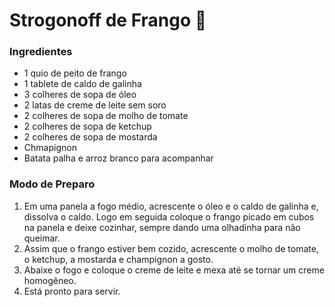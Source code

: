 # Strogonoff de Frango :baby_chick:

### Ingredientes ###

* 1 quio de peito de frango
* 1 tablete de caldo de galinha
* 3 colheres de sopa de óleo
* 2 latas de creme de leite sem soro
* 2 colheres de sopa de molho de tomate
* 2 colheres de sopa de ketchup
* 2 colheres de sopa de mostarda
* Chmapignon
* Batata palha e arroz branco para acompanhar

### Modo de Preparo ###

1. Em uma panela a fogo médio, acrescente o óleo e o caldo de galinha e, dissolva o caldo.  Logo em seguida coloque o frango picado em cubos na panela e deixe cozinhar, sempre dando uma olhadinha para não queimar.
2. Assim que o frango estiver bem cozido, acrescente o molho de tomate, o ketchup, a mostarda e champignon a gosto.
3. Abaixe o fogo e coloque o creme de leite e mexa até se tornar um creme homogêneo.
4. Está pronto para servir.












